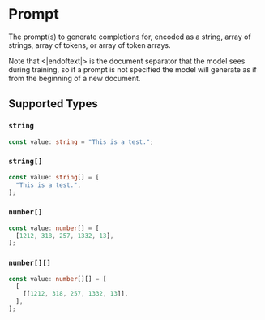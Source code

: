 # Prompt

The prompt(s) to generate completions for, encoded as a string, array of strings, array of tokens, or array of token arrays.

Note that <|endoftext|> is the document separator that the model sees during training, so if a prompt is not specified the model will generate as if from the beginning of a new document.



## Supported Types

### `string`

```typescript
const value: string = "This is a test.";
```

### `string[]`

```typescript
const value: string[] = [
  "This is a test.",
];
```

### `number[]`

```typescript
const value: number[] = [
  [1212, 318, 257, 1332, 13],
];
```

### `number[][]`

```typescript
const value: number[][] = [
  [
    [[1212, 318, 257, 1332, 13]],
  ],
];
```

